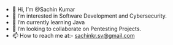 - 👋 Hi, I’m @Sachin Kumar
- 👀 I’m interested in Software Development and Cybersecurity.
- 🌱 I’m currently learning Java
- 💞️ I’m looking to collaborate on Pentesting Projects.
- 📫 How to reach me 
      at:- sachinkr.sv@gmail.com

<!---
ScottBen/ScottBen is a ✨ special ✨ repository because its `README.md` (this file) appears on your GitHub profile.
You can click the Preview link to take a look at your changes.
--->
